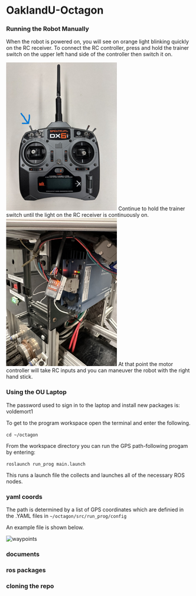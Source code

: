 # OaklandU-Octagon

### Running the Robot Manually

When the robot is powered on, you will see on orange light blinking quickly on the RC receiver. 
To connect the RC controller, press and hold the trainer switch on the upper left hand side of the controller then switch it on.

<img src="https://github.com/racingrayson/OaklandU-Octagon/raw/main/docs/pictures/IMG_2296.jpeg" alt="IMG_2296" width="300"/>
Continue to hold the trainer switch until the light on the RC receiver is continuously on.

<img src="https://github.com/racingrayson/OaklandU-Octagon/raw/main/docs/pictures/IMG_2297.jpeg" alt="IMG_2297" width="300"/>
At that point the motor controller will take RC inputs and you can maneuver the robot with the right hand stick.

### Using the OU Laptop

The password used to sign in to the laptop and install new packages is: voldemort1

To get to the program workspace open the terminal and enter the following.

```cd ~/octagon```

From the workspace directory you can run the GPS path-following progam by entering:

```roslaunch run_prog main.launch```

This runs a launch file the collects and launches all of the necessary ROS nodes.

### yaml coords
The path is determined by a list of GPS coordinates which are definied in the .YAML files in `~/octagon/src/run_prog/config`

An example file is shown below.

<img src="https://github.com/racingrayson/OaklandU-Octagon/raw/main/docs/pictures/waypoints.png" alt="waypoints" width="600"/>

### documents
### ros packages
### cloning the repo